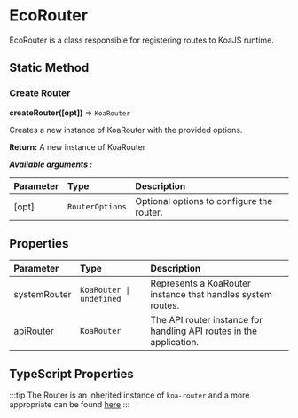 # EcoRouter

EcoRouter is a class responsible for registering routes to KoaJS runtime.

## Static Method

### Create Router

**createRouter([opt])** ⇒ `KoaRouter`

Creates a new instance of KoaRouter with the provided options.

**Return:** A new instance of KoaRouter

**_Available arguments :_**

| Parameter | Type            | Description                               |
| :-------- | :-------------- | :---------------------------------------- |
| [opt]     | `RouterOptions` | Optional options to configure the router. |

## Properties

| Parameter    | Type                     | Description                                                         |
| :----------- | :----------------------- | :------------------------------------------------------------------ |
| systemRouter | `KoaRouter \| undefined` | Represents a KoaRouter instance that handles system routes.         |
| apiRouter    | `KoaRouter`              | The API router instance for handling API routes in the application. |

## TypeScript Properties

:::tip
The Router is an inherited instance of `koa-router` and a more appropriate can be found [here](https://github.com/koajs/router/blob/HEAD/API.md)
:::
